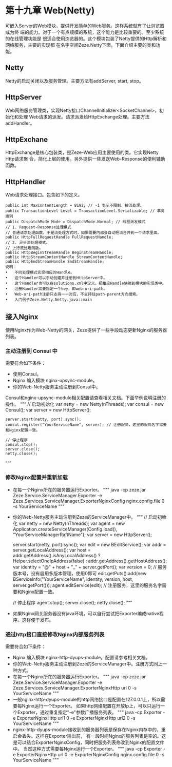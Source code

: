 # 第十九章 Web(Netty)

可嵌入Server的Web模块，提供开发简单的Web服务。这样系统就有了让浏览器成为终
端的能力。对于一个有点规模的系统，这个能力是比较重要的。至少系统的在线管理功能是
很适合使用浏览器的。这个模块包装了Netty提供的Http解析和网络服务，主要的实现都
在名字空间Zeze.Netty下面。下面介绍主要的类和功能。

## Netty
Netty的启动关闭以及服务管理。主要方法有addServer, start, stop。

## HttpServer
Web网络服务管理类，实现Netty接口ChannelInitializer&lt;SocketChannel&gt;，初始化和处理
Web请求的派发。请求派发给HttpExchange处理。主要方法addHandler。

## HttpExchane
HttpExchange是核心包装类，是Zeze-Web应用主要使用的类。它实现Netty Http请求聚
合，简化上层的使用。另外提供一些发送Web-Response的便利辅助函数。

## HttpHandler
Web请求处理接口。包含如下的定义。
```
public int MaxContentLength = 8192; // -1 表示不限制，按流处理。
public TransactionLevel Level = TransactionLevel.Serializable; // 事务级别
public DispatchMode Mode = DispatchMode.Normal; // 线程派发模式
// 1. Request-Response处理模式
// 普通请求处理函数，不是流处理方式时，如果需要内部会自动把流合并到一个请求里面。
public HttpFullRequestHandle FullRequestHandle;
// 2. 异步流处理模式。
// 上行流处理函数。
public HttpBeginStreamHandle BeginStreamHandle;
public HttpStreamContentHandle StreamContentHandle;
public HttpEndStreamHandle EndStreamHandle;
说明：
•	不同处理模式实现相应的Handle。
•	这个Handler可以手动创建并注册到HttpServer中。
•	这个Handler也可以在solutions.xml中定义，把相应Handle映射到模块的实现类中。
•	注册Handler需要指定一个key，即web-uri-path。
•	Web-uri-path注册只支持一一对应，不支持往path-parent方向搜索。
•	入门例子Zeze.Netty.Netty.java::main
```
## 接入Nginx
使用Nginx作为Web-Netty的网关，Zeze提供了一些手段动态更新Nginx的服务器列表。

### 主动注册到 Consul 中
需要符合如下条件：
* 使用Consul。
* Nginx 编入模块 nginx-upsync-module。
* 你的Web-Netty服务主动注册到Consul中。

Consul和nginx-upsync-module相关配置请查看相关文档。下面举例说明注册的操作。
“”“
    // 启动初始化
    var netty = new Netty(nThreads);
    var consul = new Consul();
    var server = new HttpServer();

    server.start(netty, port).sync();
    consul.register("YourServiceName", server); // 注册服务，这里的服务名字需要和Nginx配置一致。
    
    // 停止程序
    consul.stop(); 
    server.close();
    netty.close();
”“”

### 修改Nginx配置并重新加载

* 在每一个Nginx所在的服务器运行Exporter。
"""
java -cp zeze.jar Zeze.Service.ServiceManager.Exporter -e Zeze.Services.ServiceManager.ExporterNginxConfig nginx.config.file 0 -s YourServiceName
"""
* 你的Web-Netty服务主动注册到Zeze的ServiceManager中。
“”“
    // 启动初始化
    var netty = new Netty(nThreads);
    var agent = new Application.createServiceManager(Config.load(), "YourServiceManagerRaftName");
    var server = new HttpServer();

    server.start(netty, port).sync();
    var edit = new BEditService();
    var addr = server.getLocalAddress();
    var host = addr.getAddress().isAnyLocalAddress()
		? Helper.selectOneIpAddress(false)
		: addr.getAddress().getHostAddress();
    var identity = "@" + host + "_" + server.getPort();
    var version = 0; // 服务版本号，没有启用多版本管理，使用0即可
    edit.getPuts().add(new BServiceInfo("YourServiceName",  identity, version, host, server.getPort()));
    agent.editService(edit); // 注册服务，这里的服务名字需要和Nginx配置一致。
    
    // 停止程序
    agent.stop(); 
    server.close();
    netty.close();
”“”
* 如果Nginx网关服务器没有java环境，可以自行尝试把Exporter编成native程序。这样便于发布。

### 通过http接口直接修改Nginx内部服务列表
需要符合如下条件：
* Nginx 编入模块 nginx-http-dyups-module。配置请参考相关文档。
* 你的Web-Netty服务主动注册到Zeze的ServiceManager中。注册方式同上一种方式。
* 在每一个Nginx所在的服务器运行Exporter。
"""
java -cp zeze.jar Zeze.Service.ServiceManager.Exporter -e Zeze.Services.ServiceManager.ExporterNginxHttp url 0 -s YourServiceName
"""
* 一般nginx-http-dyups-module的http网络接口是配置在127.0.0.1上，所以需要每Nginx运行一个Exporter。
如果http网络配置在开放Ip上，可以只运行一个Exporter，通过重复指定"-e"参数广播服务列表。
"""
java -cp Exporter -e ExporterNginxHttp url1 0 -e  ExporterNginxHttp url2 0 -s YourServiceName
"""
* nginx-http-dyups-module接收到的服务器列表是保存在Nginx内存中的，重启会丢失。这样在Exporter输出前，
有一段时间Nginx的服务列表是空的。这是可以结合ExporterNginxConfig，同时把服务列表修改到Nginx的配置文件中。
当然这种方式需要每Nginx运行一个Exporter。
"""
java -cp Exporter -e ExporterNginxHttp url 0 -e  ExporterNginxConfig nginx.config.file 0 -s YourServiceName
"""
